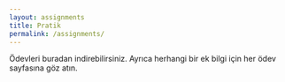 ```yaml
---
layout: assignments
title: Pratik
permalink: /assignments/
---
```

Ödevleri buradan indirebilirsiniz. Ayrıca herhangi bir ek bilgi için her ödev sayfasına göz atın.